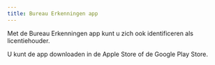 ```yaml
---
title: Bureau Erkenningen app
---
```


Met de Bureau Erkenningen app kunt u zich ook identificeren als licentiehouder.

U kunt de app downloaden in de Apple Store of de Google Play Store.

<link-container>
<link-button link='{"name": "Apple App Store","url": "https://itunes.apple.com/nl/app/bureau-erkenningen/id1058457481?l=en&mt=8"}' ></link-button>
<link-button link='{"name": "Google Play Store","url": "https://play.google.com/store/apps/details?id=nl.bureauerkenningen"}' ></link-button>
</link-container>
